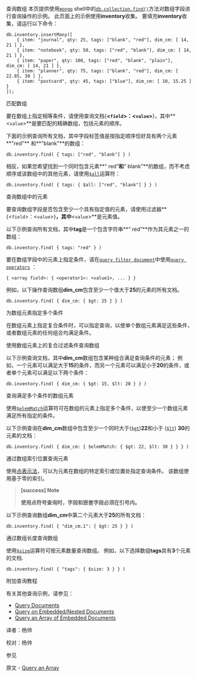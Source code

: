  查询数组
本页提供使用[`mongo`](https://docs.mongodb.com/master/reference/program/mongo/bin.mongo)  shell中的[`db.collection.find()`](https://docs.mongodb.com/manual/reference/method/db.collection.find/db.collection.find)方法对数组字段进行查询操作的示例。 此页面上的示例使用**inventory**收集。 要填充**inventory**收集，请运行以下命令：

```shell
db.inventory.insertMany([
	{ item: "journal", qty: 25, tags: ["blank", "red"], dim_cm: [ 14, 21 ] }, 
	{ item: "notebook", qty: 50, tags: ["red", "blank"], dim_cm: [ 14, 21 ] },
	{ item: "paper", qty: 100, tags: ["red", "blank", "plain"], dim_cm: [ 14, 21 ] },
	{ item: "planner", qty: 75, tags: ["blank", "red"], dim_cm: [ 22.85, 30 ] },  
	{ item: "postcard", qty: 45, tags: ["blue"], dim_cm: [ 10, 15.25 ] }
]);
```

 匹配数组

要在数组上指定相等条件，请使用查询文档{**<`field`>：<`value`>**}，其中**<`value`>**是要匹配的精确数组，包括元素的顺序。

下面的示例查询所有文档，其中字段标签值是按指定顺序恰好具有两个元素**"red"** 和**"blank"**的数组：

```shell
db.inventory.find( { tags: ["red", "blank"] } )
```

相反，如果您希望找到一个同时包含元素**“ red”**和**“ blank”**的数组，而不考虑顺序或该数组中的其他元素，请使用[`$all`](https://docs.mongodb.com/master/reference/operator/query/all/op._S_all)运算符：

```shell
db.inventory.find( { tags: { $all: ["red", "blank"] } } )
```

 查询数组中的元素

要查询数组字段是否包含至少一个具有指定值的元素，请使用过滤器**{<`field`>：<`value`>}**，其中**<`value`>**是元素值。

以下示例查询所有文档，其中**tag**是一个包含字符串**“ red”**作为其元素之一的数组：

```shell
db.inventory.find( { tags: "red" } )
```

要在数组字段中的元素上指定条件，请在[`query filter document`](https://docs.mongodb.com/manual/core/document/document-query-filter)中使用[`query operators`](https://docs.mongodb.com/manual/reference/operator/query/query-selectors) ：

```shell
{ <array field>: { <operator1>: <value1>, ... } }
```

例如，以下操作查询数组**dim_cm**包含至少一个值大于**25**的元素的所有文档。

```shell
db.inventory.find( { dim_cm: { $gt: 25 } } )
```

 为数组元素指定多个条件

在数组元素上指定复合条件时，可以指定查询，以使单个数组元素满足这些条件，或者数组元素的任何组合均满足条件。

 使用数组元素上的复合过滤条件查询数组

以下示例查询文档，其中**dim_cm**数组包含某种组合满足查询条件的元素； 例如，一个元素可以满足大于**15**的条件，而另一个元素可以满足小于**20**的条件，或者单个元素可以满足以下两个条件：

```shell
db.inventory.find( { dim_cm: { $gt: 15, $lt: 20 } } )
```

 查询满足多个条件的数组元素

使用[`$elemMatch`](https://docs.mongodb.com/master/reference/operator/query/elemMatch/op._S_elemMatch)运算符可在数组的元素上指定多个条件，以使至少一个数组元素满足所有指定的条件。

以下示例查询在**dim_cm**数组中包含至少一个同时大于([`$gt`](https://docs.mongodb.com/master/reference/operator/query/gt/op._S_gt))**22**和小于 ([`$lt`](https://docs.mongodb.com/master/reference/operator/query/lt/op._S_lt)) **30**的元素的文档：

```shell
db.inventory.find( { dim_cm: { $elemMatch: { $gt: 22, $lt: 30 } } } )
```

 通过数组索引位置查询元素

使用[点表示法](https://docs.mongodb.com/master/reference/glossary/term-dot-notation)，可以为元素在数组的特定索引或位置处指定查询条件。 该数组使用基于零的索引。

> **[success] Note**
>
> **使用点符号查询时，字段和嵌套字段必须在引号内。**

以下示例查询数组**dim_cm**中第二个元素大于**25**的所有文档：

```shell
db.inventory.find( { "dim_cm.1": { $gt: 25 } } )
```

 通过数组长度查询数组

使用[`$size`](https://docs.mongodb.com/master/reference/operator/query/size/op._S_size)运算符可按元素数量查询数组。 例如，以下选择数组**tags**具有**3**个元素的文档.

```shell
db.inventory.find( { "tags": { $size: 3 } } )
```

 附加查询教程

有关其他查询示例，请参见：

- [Query Documents](https://docs.mongodb.com/manual/tutorial/query-documents/)
- [Query on Embedded/Nested Documents](https://docs.mongodb.com/manual/tutorial/query-embedded-documents/)
- [Query an Array of Embedded Documents](https://docs.mongodb.com/manual/tutorial/query-array-of-documents/)




译者：杨帅

校对：杨帅

 参见

原文 - [Query an Array]( https://docs.mongodb.com/manual/tutorial/query-arrays/ )

